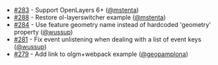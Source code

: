  * [#283](https://github.com/mapgears/ol3-google-maps/pull/283) - Support OpenLayers 6+ ([@mstenta](https://github.com/mstenta))
 * [#288](https://github.com/mapgears/ol3-google-maps/pull/288) - Restore ol-layerswitcher example ([@mstenta](https://github.com/mstenta))
 * [#284](https://github.com/mapgears/ol3-google-maps/pull/284) - Use feature geometry name instead of hardcoded 'geometry' property ([@wussup](https://github.com/wussup))
 * [#281](https://github.com/mapgears/ol3-google-maps/pull/281) - Fix event unlistening when dealing with a list of event keys ([@wussup](https://github.com/wussup))
 * [#279](https://github.com/mapgears/ol3-google-maps/pull/279) - Add link to olgm+webpack example ([@geopamplona](https://github.com/geopamplona))
